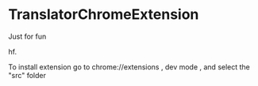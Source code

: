 # TranslatorChromeExtension

Just for fun  

hf.


To install extension go to chrome://extensions , dev mode , and select the "src" folder
